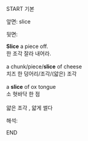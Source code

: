 START
기본

앞면:
slice


뒷면:
<div><strong>Slice</strong> a piece off. </div><div><div>한 조각 잘라 내어라.</div></div><div><br></div><div><div>a chunk/piece/<strong>slice</strong> of cheese </div><div><div>치즈 한 덩어리/조각/(얇은) 조각</div></div></div><div><br></div><div><div>a <strong>slice</strong> of ox tongue </div><div><div>소 혓바닥 한 점</div></div></div><div><br></div><div>얇은 조각 , 얇게 썰다</div>


해석:

END